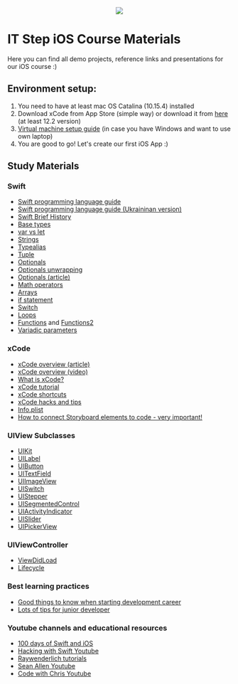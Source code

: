 <p align="center">
  <img src="https://user-images.githubusercontent.com/13054026/106465811-26e63500-64a3-11eb-811f-826773c82498.png">
</p>

# IT Step iOS Course Materials

Here you can find all demo projects, reference links and presentations for our iOS course :)

## Environment setup:
1. You need to have at least mac OS Catalina (10.15.4) installed
2. Download xCode from App Store (simple way) or download it from [here](https://stackoverflow.com/questions/10335747/how-to-download-xcode-dmg-or-xip-file) (at least 12.2 version)
3. [Virtual machine setup guide](https://www.youtube.com/watch?v=XokeH2q3JcQ&ab_channel=AmpedUpTech) (in case you have Windows and want to use own laptop)
4. You are good to go! Let's create our first iOS App :)

## Study Materials
### Swift
- [Swift programming language guide](https://docs.swift.org/swift-book/LanguageGuide/TheBasics.html)
- [Swift programming language guide (Ukraininan version)](https://book.swift.org.ua/)
- [Swift Brief History](https://www.youtube.com/watch?v=4P_ZsOqELBo&t=311s&ab_channel=SeanAllen)
- [Base types](https://www.youtube.com/watch?v=CcORJhKMelQ&ab_channel=SeanAllen)
- [var vs let](https://www.youtube.com/watch?v=2cazK9Cg2Nw&ab_channel=SeanAllen)
- [Strings](https://www.hackingwithswift.com/read/24/overview)
- [Typealias](https://www.youtube.com/watch?v=JvynRYZEU-8&ab_channel=SeanAllen)
- [Tuple](https://www.youtube.com/watch?v=srSW_kYgLXU&ab_channel=raywenderlich.com)
- [Optionals](https://www.youtube.com/watch?v=OkzZ3T3lrlg&ab_channel=PaulHudson)
- [Optionals unwrapping](https://www.youtube.com/watch?v=ZL8BFK8bVjk&ab_channel=SeanAllen)
- [Optionals (article)](https://hackernoon.com/swift-optionals-explained-simply-e109a4297298)
- [Math operators](https://www.youtube.com/watch?v=hWqx7p0TF3Q&ab_channel=CodeWithChris)
- [Arrays](https://www.youtube.com/watch?v=mWKYpRxjhJs&ab_channel=SeanAllen)
- [if statement](https://www.youtube.com/watch?v=H_xErt38mWg&ab_channel=CodeWithChris)
- [Switch](https://www.youtube.com/watch?v=R4U42rkmHDk&ab_channel=CodeWithChris)
- [Loops](https://www.youtube.com/watch?v=9Snw7polcBU&t=1s&ab_channel=SeanAllen)
- [Functions](https://www.youtube.com/watch?v=CLmZxVkN9gw&ab_channel=CodeWithChris) and [Functions2](https://www.youtube.com/watch?v=AT5_lx4PbVM&ab_channel=CodeWithChris)
- [Variadic parameters](https://www.youtube.com/watch?v=DtAYJfe_9o0&ab_channel=SeanAllen)
### xCode 
- [xCode overview (article)](https://medium.com/@pleelaprasad/xcode-keyboard-shortcuts-c1ef58a1bf5d)
- [xCode overview (video)](https://www.youtube.com/watch?v=lhtx0NZ7hJk&ab_channel=iOSAcademy)
- [What is xCode?](https://www.youtube.com/watch?v=F_1d5KOwjTo&t=1s&ab_channel=SeanAllen)
- [xCode tutorial](https://codewithchris.com/xcode-tutorial/)
- [xCode shortcuts](https://medium.com/better-programming/13-xcode-shortcuts-to-boost-your-productivity-329c90512309)
- [xCode hacks and tips](https://www.youtube.com/watch?v=8kiR_QsQNPc&ab_channel=PaulHudson)
- [Info.plist](https://www.youtube.com/watch?v=ni99ORqerys&ab_channel=SeanAllen)
- [How to connect Storyboard elements to code - very important!](https://www.youtube.com/watch?v=mr7pJB2eyK4&t=5s&ab_channel=SeanAllen)
### UIView Subclasses 
- [UIKit](https://www.youtube.com/watch?v=8r1njDKLs90&ab_channel=CodeWithChris)
- [UILabel](https://www.youtube.com/watch?v=22vKbYGRzVo&ab_channel=PlanetVeracity)
- [UIButton](https://www.youtube.com/watch?v=9Vq_xckdJkQ&ab_channel=SwiftTutorials)
- [UITextField](https://www.youtube.com/watch?v=joy9hu06J7g&ab_channel=iOSAcademy)
- [UIImageView](https://www.youtube.com/watch?v=Tb9J08y5a4w&ab_channel=iOSAcademy)
- [UISwitch](https://www.youtube.com/watch?v=xLBkqKJzFyE&ab_channel=iOSAcademy)
- [UIStepper](https://www.youtube.com/watch?v=7lATmhBIRsM&ab_channel=CodeWithChris)
- [UISegmentedControl](https://www.youtube.com/watch?v=ESOZa40GUHk&ab_channel=SeanAllen)
- [UIActivityIndicator](https://www.youtube.com/watch?v=W-WMZ0nNBE8&ab_channel=CodeWithChris)
- [UISlider](https://www.youtube.com/watch?v=dUbfUpVzcxU&ab_channel=CodeWithChris)
- [UIPickerView](https://www.youtube.com/watch?v=J1l_H_FyjjI&ab_channel=CodeWithChris)
### UIViewController 
- [ViewDidLoad](https://www.youtube.com/watch?v=fD2s4yOkEl8&t=1s&ab_channel=SeanAllen)
- [Lifecycle](https://www.youtube.com/watch?v=d7ZqxvbiTyg&t=2s&ab_channel=SeanAllen)
### Best learning practices
- [Good things to know when starting development career](https://www.youtube.com/watch?v=EgpKu1tAVMY&t=31s&ab_channel=SeanAllen)
- [Lots of tips for junior developer](https://www.youtube.com/watch?v=jZ_BzV0DA58&t=82s&ab_channel=SeanAllen)
### Youtube channels and educational resources
- [100 days of Swift and iOS](https://www.hackingwithswift.com/100)
- [Hacking with Swift Youtube](https://www.youtube.com/channel/UCmJi5RdDLgzvkl3Ly0DRMlQ)
- [Raywenderlich tutorials](https://www.raywenderlich.com/getting-started)
- [Sean Allen Youtube](https://www.youtube.com/c/SeanAllen)
- [Code with Chris Youtube](https://www.youtube.com/channel/UC2D6eRvCeMtcF5OGHf1-trw)

